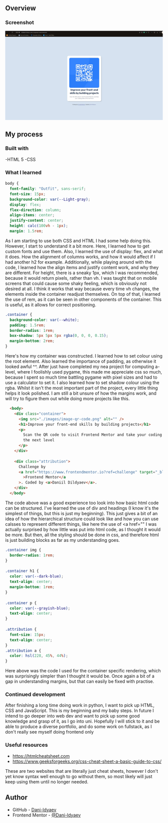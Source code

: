 ## Overview

### Screenshot

![](./images/Screenshot.jpg)

## My process

### Built with

-HTML 5
-CSS

### What I learned

```CSS
body {
  font-family: "Outfit", sans-serif;
  font-size: 15px;
  background-color: var(--Light-gray);
  display: flex;
  flex-direction: column;
  align-items: center;
  justify-content: center;
  height: calc(100vh - 1px);
  margin: 1.5rem;
```

As I am starting to use both CSS and HTML I had some help doing this. However, I start to understand it a bit more. Here, I learned how to get custom fonts and use them.
Also, I learned the use of display: flex, and what it does. How the alignment of columns works, and how it would affect if I had another h2 for example.
Additionally, while playing around with the code, I learned how the align items and justify content work, and why they are different.
For height, there is a sneaky 1px, which I was recommended, because it would return pixels, rather than vh. I was taught that on mobile screens that could cause some shaky feeling, which is obviously not desired at all. I think it works that way because every time vh changes, the elements inside the container readjust themselves.
On top of that, I learned the use of rem, as it can be seen in other components of the container. This is useful, as it allows for correct positioning.

```CSS
.container {
  background-color: var(--white);
  padding: 1.5rem;
  border-radius: 1rem;
  box-shadow: 5px 5px 5px rgba(0, 0, 0, 0.15);
  margin-bottom: 2rem;
}
```

Here's how my container was constructed. I learned how to set colour using the root element. Also learned the importance of padding, as otherwise it looked awful ^^. After just have completed my nea project for computing a-level, where I foolishly used pygame, this made me appreciate css so much, because I spent so much time battling pygame with pixel sizes and had to use a calculator to set it.
I also learned how to set shadow colour using the rgba. Whilst it isn't the most important part of the project, every little thing helps it look polished.
I am still a bit unsure of how the margins work, and will try to figure them out while doing more projects like this.

```HTML
  <body>
    <div class="container">
      <img src="./images/image-qr-code.png" alt="" />
      <h1>Improve your front-end skills by building projects</h1>
      <p>
        Scan the QR code to visit Frontend Mentor and take your coding skills to
        the next level
      </p>
    </div>

    <div class="attribution">
      Challenge by
      <a href="https://www.frontendmentor.io?ref=challenge" target="_blank"
        >Frontend Mentor</a
      >. Coded by <a>Daniil Dildyaev</a>.
    </div>
  </body>
```

The code above was a good experience too look into how basic html code can be structured. I've learned the use of div and headings (I know it's the simplest of things, but this is just my beginning). This just gives a bit of an idea of how the hierarchical structure could look like and how you can use calsses to represent different things, like here the use of <a href=""
I was actually surprised by how little was put into html code, as I thought it would be more. But then, all the styling should be done in css, and therefore html is just building blocks as far as my understanding goes.

```CSS
.container img {
  border-radius: 1rem;
}

.container h1 {
  color: var(--dark-blue);
  text-align: center;
  margin-bottom: 1rem;
}

.container p {
  color: var(--grayish-blue);
  text-align: center;
}

.attribution {
  font-size: 15px;
  text-align: center;
}
.attribution a {
  color: hsl(228, 45%, 44%);
}
```

Here above was the code I used for the container specific rendering, which was surprisingly simpler than I thought it would be. Once again a bit of a gap in understanding margins, but that can easily be fixed with practise.

### Continued development

After finishing a long time doing work in python, I want to pick up HTML, CSS and JavaScript. This is my beginning and my baby steps. In future I intend to go deeper into web dev and want to pick up some good knowledge and grasp of it, as I go into uni. Hopefully I will stick to it and be able to produce a diverse portfolio, and do some work on fullstack, as I don't really see myself doing frontend only

### Useful resources

- https://htmlcheatsheet.com
- https://www.geeksforgeeks.org/css-cheat-sheet-a-basic-guide-to-css/

These are two websites that are literally just cheat sheets, however I don't yet know syntax well enough to go without them, so most likely will just keep using them until no longer needed.

## Author

- GitHub - [Dani-ldyaev](https://github.com/Dani-ldyaev)
- Frontend Mentor - [@Dani-ldyaev](https://www.frontendmentor.io/profile/Dani-ldyaev)
